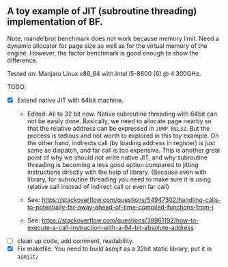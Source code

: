 ## A toy example of JIT (subroutine threading) implementation of BF.

Note, mandelbrot benchmark does not work because memory limit. Need a dynamic
allocator for page size as well as for the virtual memory of the engine.
However, the factor benchmark is good enough to show the difference.

Tested on: Manjaro Linux x86_64 with Intel i5-8600 (6) @ 4.300GHz.

TODO:
- [X] Extend native JIT with 64bit machine. 
    * Edited: All to 32 bit now.
    Native subroutine threading with 64bit can not be easily done. 
    Basically, we need to allocate page nearby so that the relative address can
    be expressed in `JUMP REL32`. But the process is tedious and not worth to
    explored in this toy example.  On the other hand, indirects call (by
    loading address in register) is just same as dispatch, and far call is too
    expensive.  This is another great point of why we should not write native
    JIT, and why subroutine threading is becoming a less good option compared
    to jitting instructions directly with the help of library. (Because even
    with library, for subroutine threading you need to make sure it is using
    relative call instead of indirect call or even far call)

    * See: https://stackoverflow.com/questions/54947302/handling-calls-to-potentially-far-away-ahead-of-time-compiled-functions-from-j 
    * See: https://stackoverflow.com/questions/38961192/how-to-execute-a-call-instruction-with-a-64-bit-absolute-address
- [ ] clean up code, add comment, readability.
- [X] Fix makefile.
    You need to build asmjit as a 32bit static library, put it in `asmjit/`
